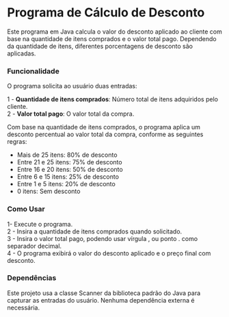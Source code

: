 <h1>Programa de Cálculo de Desconto</h1>
Este programa em Java calcula o valor do desconto aplicado ao cliente com base na quantidade de itens comprados e o valor total pago. Dependendo da quantidade de itens, diferentes porcentagens de desconto são aplicadas.

<h3>Funcionalidade</h3>
O programa solicita ao usuário duas entradas:

1 - <strong>Quantidade de itens comprados</strong>: Número total de itens adquiridos pelo cliente.<br/>
2 - <strong>Valor total pago</strong>: O valor total da compra.

Com base na quantidade de itens comprados, o programa aplica um desconto percentual ao valor total da compra, conforme as seguintes regras:

- Mais de 25 itens: 80% de desconto
- Entre 21 e 25 itens: 75% de desconto
- Entre 16 e 20 itens: 50% de desconto
- Entre 6 e 15 itens: 25% de desconto
- Entre 1 e 5 itens: 20% de desconto
- 0 itens: Sem desconto

<h3>Como Usar</h3>
1- Execute o programa.<br/>
2 - Insira a quantidade de itens comprados quando solicitado.<br/>
3 - Insira o valor total pago, podendo usar vírgula , ou ponto . como separador decimal.<br/>
4 - O programa exibirá o valor do desconto aplicado e o preço final com desconto.<br/>

<h3>Dependências</h3>
Este projeto usa a classe Scanner da biblioteca padrão do Java para capturar as entradas do usuário. Nenhuma dependência externa é necessária.
